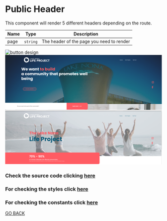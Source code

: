 # Public Header

This component will render 5 different headers depending on the route.

Name  | Type | Description
  ------------- | -------------- | -------------
page            | `string`       |  The header of the page you need to render

![button design](../../../ReadmeImages/Header.png "Header design")
![button design](../../../ReadmeImages/Header1.png "Header design")
![button design](../../../ReadmeImages/Header2.png "Header design")

### Check the source code clicking [here](./PublicHeader/index.tsx)
### For checking the styles click [here](./PublicHeader/styles.scss)
### For checking the constants click [here](./PublicHeader/CONSTANTS.js)

[GO BACK](../README.md)